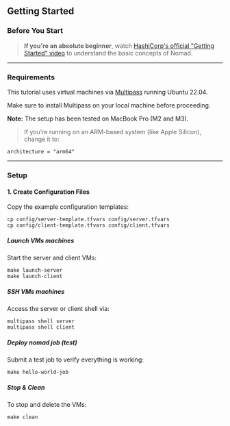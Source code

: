 ## Getting Started

### Before You Start

> **If you're an absolute beginner**, watch [HashiCorp's official "Getting Started" video](https://www.youtube.com/watch?v=xl58mjMJjrg) to understand the basic concepts of Nomad.

---

### Requirements

This tutorial uses virtual machines via [Multipass](https://multipass.run/) running Ubuntu 22.04.

Make sure to install Multipass on your local machine before proceeding.

**Note:** The setup has been tested on MacBook Pro (M2 and M3).
> If you're running on an ARM-based system (like Apple Silicon), change it to:

```hcl
architecture = "arm64"
```
---

### Setup

#### 1. Create Configuration Files

Copy the example configuration templates:

```shell
cp config/server-template.tfvars config/server.tfvars 
cp config/client-template.tfvars config/client.tfvars 
```

##### Launch VMs machines

Start the server and client VMs:

```shell
make launch-server
make launch-client
```

##### SSH VMs machines

Access the server or client shell via:

```shell
multipass shell server
multipass shell client
```

##### Deploy nomad job (test)

Submit a test job to verify everything is working:

```shell
make hello-world-job
```

##### Stop & Clean

To stop and delete the VMs:

```shell
make clean
```
